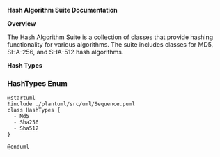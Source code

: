 **Hash Algorithm Suite Documentation**

**Overview**

The Hash Algorithm Suite is a collection of classes that provide hashing functionality for various algorithms. The suite includes classes for MD5, SHA-256, and SHA-512 hash algorithms.

**Hash Types**

### HashTypes Enum

```plantuml
@startuml
!include ./plantuml/src/uml/Sequence.puml
class HashTypes {
  - Md5
  - Sha256
  - Sha512
}

@enduml
```